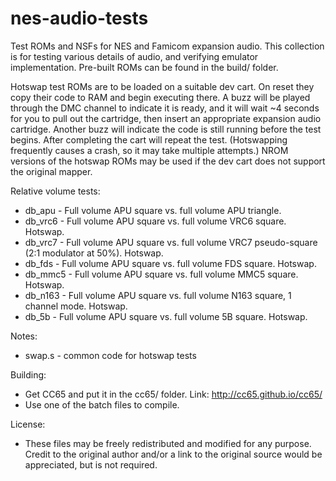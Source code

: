 # nes-audio-tests

Test ROMs and NSFs for NES and Famicom expansion audio. This collection is for testing various details of audio, and verifying emulator implementation. Pre-built ROMs can be found in the build/ folder.

Hotswap test ROMs are to be loaded on a suitable dev cart. On reset they copy their code to RAM and begin executing there. A buzz will be played through the DMC channel to indicate it is ready, and it will wait ~4 seconds for you to pull out the cartridge, then insert an appropriate expansion audio cartridge. Another buzz will indicate the code is still running before the test begins. After completing the cart will repeat the test. (Hotswapping frequently causes a crash, so it may take multiple attempts.) NROM versions of the hotswap ROMs may be used if the dev cart does not support the original mapper.

Relative volume tests:
- db_apu - Full volume APU square vs. full volume APU triangle.
- db_vrc6 - Full volume APU square vs. full volume VRC6 square. Hotswap.
- db_vrc7 - Full volume APU square vs. full volume VRC7 pseudo-square (2:1 modulator at 50%). Hotswap.
- db_fds - Full volume APU square vs. full volume FDS square. Hotswap.
- db_mmc5 - Full volume APU square vs. full volume MMC5 square. Hotswap.
- db_n163 - Full volume APU square vs. full volume N163 square, 1 channel mode. Hotswap.
- db_5b - Full volume APU square vs. full volume 5B square. Hotswap.

Notes:
- swap.s - common code for hotswap tests

Building:
- Get CC65 and put it in the cc65/ folder. Link: http://cc65.github.io/cc65/
- Use one of the batch files to compile.

License:
- These files may be freely redistributed and modified for any purpose. Credit to the original author and/or a link to the original source would be appreciated, but is not required.